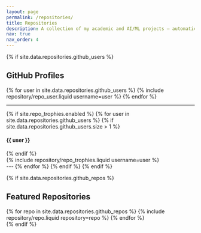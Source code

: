 ```yaml
---
layout: page
permalink: /repositories/
title: Repositories
description: A collection of my academic and AI/ML projects — automatically fetched from my GitHub profiles.
nav: true
nav_order: 4
---
```


{% if site.data.repositories.github_users %}

## GitHub Profiles

<div class="repositories d-flex flex-wrap flex-md-row flex-column justify-content-between align-items-center">
  {% for user in site.data.repositories.github_users %}
    {% include repository/repo_user.liquid username=user %}
  {% endfor %}
</div>

---

{% if site.repo_trophies.enabled %}
{% for user in site.data.repositories.github_users %}
{% if site.data.repositories.github_users.size > 1 %}
  <h4>{{ user }}</h4>
{% endif %}
  <div class="repositories d-flex flex-wrap flex-md-row flex-column justify-content-between align-items-center">
    {% include repository/repo_trophies.liquid username=user %}
  </div>
  ---
{% endfor %}
{% endif %}
{% endif %}

{% if site.data.repositories.github_repos %}

## Featured Repositories

<div class="repositories d-flex flex-wrap flex-md-row flex-column justify-content-between align-items-center">
  {% for repo in site.data.repositories.github_repos %}
    {% include repository/repo.liquid repository=repo %}
  {% endfor %}
</div>
{% endif %}
